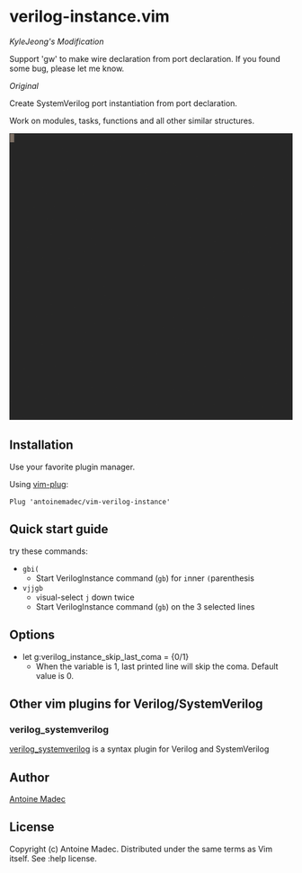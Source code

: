 verilog-instance.vim
====================
_KyleJeong's Modification_

Support 'gw' to make wire declaration from port declaration. If you found some bug, please let me know.

_Original_

Create SystemVerilog port instantiation from port declaration.

Work on modules, tasks, functions and all other similar structures.

![](https://raw.githubusercontent.com/antoinemadec/gif/master/veriloginstance.gif)

Installation
------------

Use your favorite plugin manager.

Using [vim-plug](https://github.com/junegunn/vim-plug):

```vim
Plug 'antoinemadec/vim-verilog-instance'
```

Quick start guide
-----------------

try these commands:

- `gbi(`
    - Start VerilogInstance command (`gb`) for `i`nner `(`parenthesis
- `vjjgb`
    - `v`isual-select `j` down twice
    - Start VerilogInstance command (`gb`) on the 3 selected lines

Options
-------
- let g:verilog_instance_skip_last_coma = {0/1}
    - When the variable is 1, last printed line will skip the coma. Default value is 0.

Other vim plugins for Verilog/SystemVerilog
---------------------------------------

### verilog_systemverilog

[verilog_systemverilog](https://github.com/vhda/verilog_systemverilog.vim) is a syntax plugin for Verilog and SystemVerilog

Author
------

[Antoine Madec](https://github.com/antoinemadec)

License
------

Copyright (c) Antoine Madec. Distributed under the same terms as Vim itself. See :help license.

